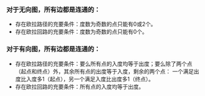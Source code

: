 ### 对于无向图，所有边都是连通的：
- 存在欧拉路径的充要条件：度数为奇数的点只能有0或2个。
- 存在欧拉回路的充要条件：度数为奇数的点只能有0个。

### 对于有向图，所有边都是连通的：
- 存在欧拉路径的充要条件：要么所有点的入度均等于出度；要么除了两个点（起点和终点）外，其余所有点的出度等于入度，剩余的两个点：
一个满足出度比入度多1（起点），另一个满足入度比出度多1（终点）。
- 存在欧拉回路的充要条件：所有点的入度均等于出度。
